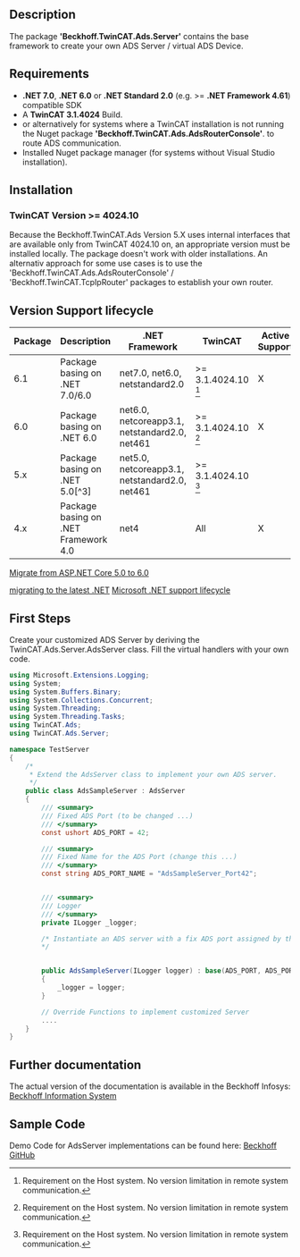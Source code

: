 ﻿## Description

The package **'Beckhoff.TwinCAT.Ads.Server'** contains the base framework to create your own ADS Server / virtual ADS Device.

## Requirements

- **.NET 7.0**, **.NET 6.0** or **.NET Standard 2.0** (e.g. >= **.NET Framework 4.61**) compatible SDK
- A **TwinCAT 3.1.4024** Build.
- or alternatively for systems where a TwinCAT installation is not running the Nuget package **'Beckhoff.TwinCAT.Ads.AdsRouterConsole'**.
to route ADS communication.
- Installed Nuget package manager (for systems without Visual Studio installation).

## Installation

### TwinCAT Version >= 4024.10

Because the Beckhoff.TwinCAT.Ads Version 5.X uses internal interfaces that are available only from TwinCAT 4024.10 on, an appropriate
version must be installed locally. The package doesn't work with older installations. An alternativ approach for some use cases is
to use the 'Beckhoff.TwinCAT.Ads.AdsRouterConsole' / 'Beckhoff.TwinCAT.TcpIpRouter' packages to establish your own router.

## Version Support lifecycle

| Package | Description | .NET Framework | TwinCAT | Active Support |
|---------|-------------|----------------|---------|-----------------
6.1 | Package basing on .NET 7.0/6.0 | net7.0, net6.0, netstandard2.0 | >= 3.1.4024.10 [^1] | X |
6.0 | Package basing on .NET 6.0 | net6.0, netcoreapp3.1, netstandard2.0, net461 | >= 3.1.4024.10 [^1] | X |
5.x | Package basing on .NET 5.0[^3] | net5.0, netcoreapp3.1, netstandard2.0, net461 | >= 3.1.4024.10 [^1] | |
4.x | Package basing on .NET Framework 4.0 | net4 | All | X |

[^1]: Requirement on the Host system. No version limitation in remote system communication.

[^2]: Microsoft support for .NET5 ends with May 8, 2022. Therefore it is recommended to update **Beckhoff.TwinCAT** packages from Version 5 to Version 6.

[Migrate from ASP.NET Core 5.0 to 6.0](https://docs.microsoft.com/en-us/aspnet/core/migration/50-to-60?view=aspnetcore-6.0&tabs=visual-studio)

[migrating to the latest .NET](https://docs.microsoft.com/en-us/dotnet/architecture/modernize-desktop/example-migration)
[Microsoft .NET support lifecycle](https://dotnet.microsoft.com/en-us/platform/support/policy/dotnet-core)

## First Steps

Create your customized ADS Server by deriving the TwinCAT.Ads.Server.AdsServer class. Fill the virtual handlers with your own
code.

```csharp
using Microsoft.Extensions.Logging;
using System;
using System.Buffers.Binary;
using System.Collections.Concurrent;
using System.Threading;
using System.Threading.Tasks;
using TwinCAT.Ads;
using TwinCAT.Ads.Server;

namespace TestServer
{
    /*
     * Extend the AdsServer class to implement your own ADS server.
     */
    public class AdsSampleServer : AdsServer
    {
        /// <summary>
        /// Fixed ADS Port (to be changed ...)
        /// </summary>
        const ushort ADS_PORT = 42;

        /// <summary>
        /// Fixed Name for the ADS Port (change this ...)
        /// </summary>
        const string ADS_PORT_NAME = "AdsSampleServer_Port42";


        /// <summary>
        /// Logger
        /// </summary>
        private ILogger _logger;

        /* Instantiate an ADS server with a fix ADS port assigned by the ADS router.
        */


        public AdsSampleServer(ILogger logger) : base(ADS_PORT, ADS_PORT_NAME)
        {
            _logger = logger;
        }

        // Override Functions to implement customized Server
        ....
    }
}
```

## Further documentation

The actual version of the documentation is available in the Beckhoff Infosys:
[Beckhoff Information System](https://infosys.beckhoff.com/index.php?content=../content/1033/tc3_ads.net/index.html&id=207622008965200265)

## Sample Code

Demo Code for AdsServer implementations can be found here:
[Beckhoff GitHub](https://github.com/Beckhoff/TF6000_ADS_DOTNET_V5_Samples/tree/main/Sources/ServerSamples)
